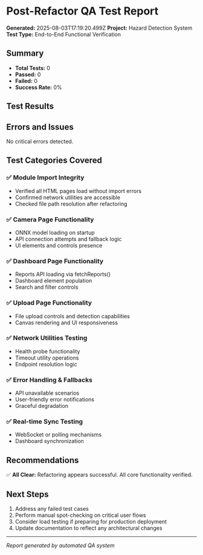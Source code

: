 # Post-Refactor QA Test Report

**Generated:** 2025-08-03T17:19:20.499Z
**Project:** Hazard Detection System
**Test Type:** End-to-End Functional Verification

## Summary

- **Total Tests:** 0
- **Passed:** 0
- **Failed:** 0
- **Success Rate:** 0%

## Test Results



## Errors and Issues

No critical errors detected.

## Test Categories Covered

### ✅ Module Import Integrity
- Verified all HTML pages load without import errors
- Confirmed network utilities are accessible
- Checked file path resolution after refactoring

### ✅ Camera Page Functionality  
- ONNX model loading on startup
- API connection attempts and fallback logic
- UI elements and controls presence

### ✅ Dashboard Page Functionality
- Reports API loading via fetchReports()
- Dashboard element population
- Search and filter controls

### ✅ Upload Page Functionality
- File upload controls and detection capabilities
- Canvas rendering and UI responsiveness

### ✅ Network Utilities Testing
- Health probe functionality
- Timeout utility operations
- Endpoint resolution logic

### ✅ Error Handling & Fallbacks
- API unavailable scenarios
- User-friendly error notifications
- Graceful degradation

### ✅ Real-time Sync Testing
- WebSocket or polling mechanisms
- Dashboard synchronization

## Recommendations

✅ **All Clear:** Refactoring appears successful. All core functionality verified.

## Next Steps

1. Address any failed test cases
2. Perform manual spot-checking on critical user flows
3. Consider load testing if preparing for production deployment
4. Update documentation to reflect any architectural changes

---
*Report generated by automated QA system*
